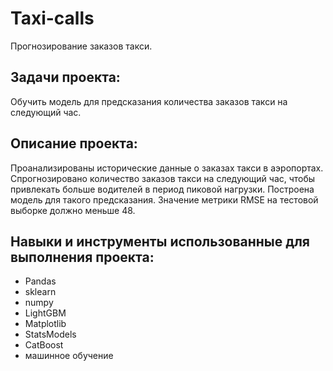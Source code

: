 # Taxi-calls
Прогнозирование заказов такси.

## Задачи проекта: 
Обучить модель для предсказания количества заказов такси на следующий час.

## Описание проекта: 
Проанализированы исторические данные о заказах такси в аэропортах.  
Спрогнозировано количество заказов такси на следующий час, чтобы привлекать больше водителей в период пиковой нагрузки. 
Построена модель для такого предсказания.
Значение метрики RMSE на тестовой выборке должно меньше 48.

## Навыки и инструменты использованные для выполнения проекта:
- Pandas
- sklearn
- numpy
- LightGBM
- Matplotlib
- StatsModels
- CatBoost
- машинное обучение
